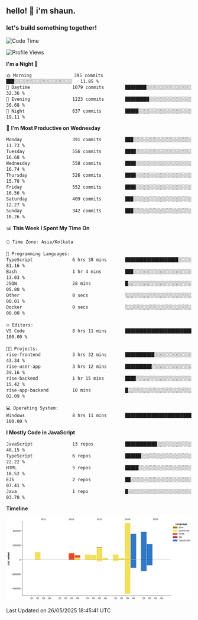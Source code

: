 ## hello! 👋 i'm shaun. 
### let's build something together!
<!--START_SECTION:waka-->
![Code Time](http://img.shields.io/badge/Code%20Time-222%20hrs%2010%20mins-blue)

![Profile Views](http://img.shields.io/badge/Profile%20Views-0-blue)

**I'm a Night 🦉** 

```text
🌞 Morning                395 commits         ███░░░░░░░░░░░░░░░░░░░░░░   11.85 % 
🌆 Daytime                1079 commits        ████████░░░░░░░░░░░░░░░░░   32.36 % 
🌃 Evening                1223 commits        █████████░░░░░░░░░░░░░░░░   36.68 % 
🌙 Night                  637 commits         █████░░░░░░░░░░░░░░░░░░░░   19.11 % 
```
📅 **I'm Most Productive on Wednesday** 

```text
Monday                   391 commits         ███░░░░░░░░░░░░░░░░░░░░░░   11.73 % 
Tuesday                  556 commits         ████░░░░░░░░░░░░░░░░░░░░░   16.68 % 
Wednesday                558 commits         ████░░░░░░░░░░░░░░░░░░░░░   16.74 % 
Thursday                 526 commits         ████░░░░░░░░░░░░░░░░░░░░░   15.78 % 
Friday                   552 commits         ████░░░░░░░░░░░░░░░░░░░░░   16.56 % 
Saturday                 409 commits         ███░░░░░░░░░░░░░░░░░░░░░░   12.27 % 
Sunday                   342 commits         ███░░░░░░░░░░░░░░░░░░░░░░   10.26 % 
```


📊 **This Week I Spent My Time On** 

```text
🕑︎ Time Zone: Asia/Kolkata

💬 Programming Languages: 
TypeScript               6 hrs 38 mins       ████████████████████░░░░░   81.16 % 
Bash                     1 hr 4 mins         ███░░░░░░░░░░░░░░░░░░░░░░   13.03 % 
JSON                     28 mins             █░░░░░░░░░░░░░░░░░░░░░░░░   05.80 % 
Other                    0 secs              ░░░░░░░░░░░░░░░░░░░░░░░░░   00.01 % 
Docker                   0 secs              ░░░░░░░░░░░░░░░░░░░░░░░░░   00.00 % 

🔥 Editors: 
VS Code                  8 hrs 11 mins       █████████████████████████   100.00 % 

🐱‍💻 Projects: 
rise-frontend            3 hrs 32 mins       ███████████░░░░░░░░░░░░░░   43.34 % 
rise-user-app            3 hrs 12 mins       ██████████░░░░░░░░░░░░░░░   39.16 % 
rise-backend             1 hr 15 mins        ████░░░░░░░░░░░░░░░░░░░░░   15.42 % 
rise-app-backend         10 mins             █░░░░░░░░░░░░░░░░░░░░░░░░   02.09 % 

💻 Operating System: 
Windows                  8 hrs 11 mins       █████████████████████████   100.00 % 
```

**I Mostly Code in JavaScript** 

```text
JavaScript               13 repos            ████████████░░░░░░░░░░░░░   48.15 % 
TypeScript               6 repos             ██████░░░░░░░░░░░░░░░░░░░   22.22 % 
HTML                     5 repos             █████░░░░░░░░░░░░░░░░░░░░   18.52 % 
EJS                      2 repos             ██░░░░░░░░░░░░░░░░░░░░░░░   07.41 % 
Java                     1 repo              █░░░░░░░░░░░░░░░░░░░░░░░░   03.70 % 
```



**Timeline**

![Lines of Code chart](https://raw.githubusercontent.com/ShaunDaniel/ShaunDaniel/main/assets/bar_graph.png)


 Last Updated on 26/05/2025 18:45:41 UTC
<!--END_SECTION:waka-->
